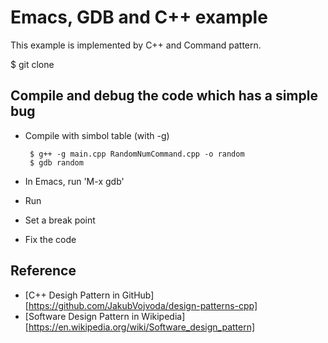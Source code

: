 # Emacs, GDB and C++ example

This example is implemented by C++ and Command pattern.

 $ git clone 


## Compile and debug the code which has a simple bug

 * Compile with simbol table (with -g)

   	    $ g++ -g main.cpp RandomNumCommand.cpp -o random
	    $ gdb random

 * In Emacs, run 'M-x gdb'

 * Run
 * Set a break point
 * Fix the code


## Reference

* [C++ Desigh Pattern in GitHub] [https://github.com/JakubVojvoda/design-patterns-cpp]
* [Software Design Pattern in Wikipedia] [https://en.wikipedia.org/wiki/Software_design_pattern]
